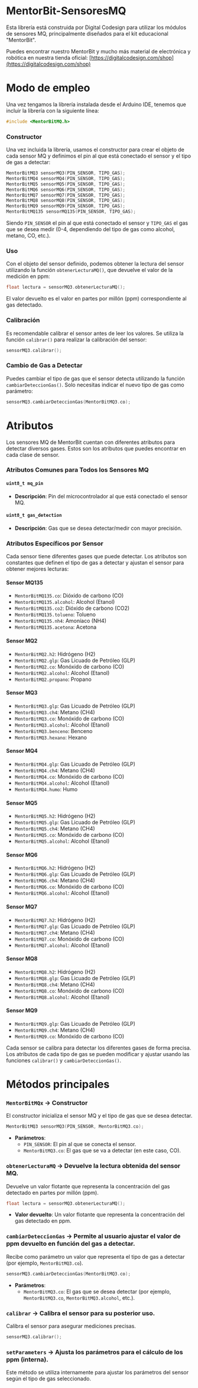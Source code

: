 # MentorBit-SensoresMQ
Esta librería está construida por Digital Codesign para utilizar los módulos de sensores MQ, principalmente diseñados para el kit educacional "MentorBit".

Puedes encontrar nuestro MentorBit y mucho más material de electrónica y robótica en nuestra tienda oficial: [https://digitalcodesign.com/shop](https://digitalcodesign.com/shop)

# Modo de empleo

Una vez tengamos la librería instalada desde el Arduino IDE, tenemos que incluir la librería con la siguiente línea:

```cpp
#include <MentorBitMQ.h>
```

### Constructor

Una vez incluida la librería, usamos el constructor para crear el objeto de cada sensor MQ y definimos el pin al que está conectado el sensor y el tipo de gas a detectar:

```cpp
MentorBitMQ3 sensorMQ3(PIN_SENSOR, TIPO_GAS);
MentorBitMQ4 sensorMQ4(PIN_SENSOR, TIPO_GAS);
MentorBitMQ5 sensorMQ5(PIN_SENSOR, TIPO_GAS);
MentorBitMQ6 sensorMQ6(PIN_SENSOR, TIPO_GAS);
MentorBitMQ7 sensorMQ7(PIN_SENSOR, TIPO_GAS);
MentorBitMQ8 sensorMQ8(PIN_SENSOR, TIPO_GAS);
MentorBitMQ9 sensorMQ9(PIN_SENSOR, TIPO_GAS);
MentorBitMQ135 sensorMQ135(PIN_SENSOR, TIPO_GAS);
```

Siendo `PIN_SENSOR` el pin al que está conectado el sensor y `TIPO_GAS` el gas que se desea medir (0-4, dependiendo del tipo de gas como alcohol, metano, CO, etc.).

### Uso

Con el objeto del sensor definido, podemos obtener la lectura del sensor utilizando la función `obtenerLecturaMQ()`, que devuelve el valor de la medición en ppm:

```cpp
float lectura = sensorMQ3.obtenerLecturaMQ();
```

El valor devuelto es el valor en partes por millón (ppm) correspondiente al gas detectado.

### Calibración

Es recomendable calibrar el sensor antes de leer los valores. Se utiliza la función `calibrar()` para realizar la calibración del sensor:

```cpp
sensorMQ3.calibrar();
```

### Cambio de Gas a Detectar

Puedes cambiar el tipo de gas que el sensor detecta utilizando la función `cambiarDeteccionGas()`. Solo necesitas indicar el nuevo tipo de gas como parámetro:

```cpp
sensorMQ3.cambiarDeteccionGas(MentorBitMQ3.co);
```

# Atributos

Los sensores MQ de MentorBit cuentan con diferentes atributos para detectar diversos gases. Estos son los atributos que puedes encontrar en cada clase de sensor.

### Atributos Comunes para Todos los Sensores MQ

#### `uint8_t mq_pin`
- **Descripción**: Pin del microcontrolador al que está conectado el sensor MQ.

#### `uint8_t gas_detection`
- **Descripción**: Gas que se desea detectar/medir con mayor precisión.

### Atributos Específicos por Sensor

Cada sensor tiene diferentes gases que puede detectar. Los atributos son constantes que definen el tipo de gas a detectar y ajustan el sensor para obtener mejores lecturas:

#### Sensor MQ135

- `MentorBitMQ135.co`: Dióxido de carbono (CO)
- `MentorBitMQ135.alcohol`: Alcohol (Etanol)
- `MentorBitMQ135.co2`: Dióxido de carbono (CO2)
- `MentorBitMQ135.tolueno`: Tolueno
- `MentorBitMQ135.nh4`: Amoníaco (NH4)
- `MentorBitMQ135.acetona`: Acetona

#### Sensor MQ2

- `MentorBitMQ2.h2`: Hidrógeno (H2)
- `MentorBitMQ2.glp`: Gas Licuado de Petróleo (GLP)
- `MentorBitMQ2.co`: Monóxido de carbono (CO)
- `MentorBitMQ2.alcohol`: Alcohol (Etanol)
- `MentorBitMQ2.propano`: Propano

#### Sensor MQ3

- `MentorBitMQ3.glp`: Gas Licuado de Petróleo (GLP)
- `MentorBitMQ3.ch4`: Metano (CH4)
- `MentorBitMQ3.co`: Monóxido de carbono (CO)
- `MentorBitMQ3.alcohol`: Alcohol (Etanol)
- `MentorBitMQ3.benceno`: Benceno
- `MentorBitMQ3.hexano`: Hexano

#### Sensor MQ4

- `MentorBitMQ4.glp`: Gas Licuado de Petróleo (GLP)
- `MentorBitMQ4.ch4`: Metano (CH4)
- `MentorBitMQ4.co`: Monóxido de carbono (CO)
- `MentorBitMQ4.alcohol`: Alcohol (Etanol)
- `MentorBitMQ4.humo`: Humo

#### Sensor MQ5

- `MentorBitMQ5.h2`: Hidrógeno (H2)
- `MentorBitMQ5.glp`: Gas Licuado de Petróleo (GLP)
- `MentorBitMQ5.ch4`: Metano (CH4)
- `MentorBitMQ5.co`: Monóxido de carbono (CO)
- `MentorBitMQ5.alcohol`: Alcohol (Etanol)

#### Sensor MQ6

- `MentorBitMQ6.h2`: Hidrógeno (H2)
- `MentorBitMQ6.glp`: Gas Licuado de Petróleo (GLP)
- `MentorBitMQ6.ch4`: Metano (CH4)
- `MentorBitMQ6.co`: Monóxido de carbono (CO)
- `MentorBitMQ6.alcohol`: Alcohol (Etanol)

#### Sensor MQ7

- `MentorBitMQ7.h2`: Hidrógeno (H2)
- `MentorBitMQ7.glp`: Gas Licuado de Petróleo (GLP)
- `MentorBitMQ7.ch4`: Metano (CH4)
- `MentorBitMQ7.co`: Monóxido de carbono (CO)
- `MentorBitMQ7.alcohol`: Alcohol (Etanol)

#### Sensor MQ8

- `MentorBitMQ8.h2`: Hidrógeno (H2)
- `MentorBitMQ8.glp`: Gas Licuado de Petróleo (GLP)
- `MentorBitMQ8.ch4`: Metano (CH4)
- `MentorBitMQ8.co`: Monóxido de carbono (CO)
- `MentorBitMQ8.alcohol`: Alcohol (Etanol)

#### Sensor MQ9

- `MentorBitMQ9.glp`: Gas Licuado de Petróleo (GLP)
- `MentorBitMQ9.ch4`: Metano (CH4)
- `MentorBitMQ9.co`: Monóxido de carbono (CO)

Cada sensor se calibra para detectar los diferentes gases de forma precisa. Los atributos de cada tipo de gas se pueden modificar y ajustar usando las funciones `calibrar()` y `cambiarDeteccionGas()`.

# Métodos principales

### `MentorBitMQx` -> Constructor
El constructor inicializa el sensor MQ y el tipo de gas que se desea detectar.

```cpp
MentorBitMQ3 sensorMQ3(PIN_SENSOR, MentorBitMQ3.co);
```
- **Parámetros**:
  - `PIN_SENSOR`: El pin al que se conecta el sensor.
  - `MentorBitMQ3.co`: El gas que se va a detectar (en este caso, CO).

### `obtenerLecturaMQ` -> Devuelve la lectura obtenida del sensor MQ.
Devuelve un valor flotante que representa la concentración del gas detectado en partes por millón (ppm).

```cpp
float lectura = sensorMQ3.obtenerLecturaMQ();
```

- **Valor devuelto**: Un valor flotante que representa la concentración del gas detectado en ppm.

### `cambiarDeteccionGas` -> Permite al usuario ajustar el valor de ppm devuelto en función del gas a detectar.
Recibe como parámetro un valor que representa el tipo de gas a detectar (por ejemplo, `MentorBitMQ3.co`).

```cpp
sensorMQ3.cambiarDeteccionGas(MentorBitMQ3.co);
```

- **Parámetros**: 
  - `MentorBitMQ3.co`: El gas que se desea detectar (por ejemplo, `MentorBitMQ3.co`, `MentorBitMQ3.alcohol`, etc.).

### `calibrar` -> Calibra el sensor para su posterior uso.
Calibra el sensor para asegurar mediciones precisas.

```cpp
sensorMQ3.calibrar();
```

### `setParameters` -> Ajusta los parámetros para el cálculo de los ppm (interna).
Este método se utiliza internamente para ajustar los parámetros del sensor según el tipo de gas seleccionado.
